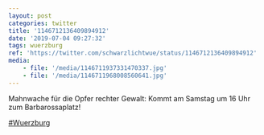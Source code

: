 ```yaml
---
layout: post
categories: twitter
title: '1146712136409894912'
date: '2019-07-04 09:27:32'
tags: wuerzburg
ref: 'https://twitter.com/schwarzlichtwue/status/1146712136409894912'
media:
    - file: '/media/1146711937331470337.jpg'
    - file: '/media/1146711968008560641.jpg'
---
```

Mahnwache für die Opfer rechter Gewalt: Kommt am Samstag um 16 Uhr zum Barbarossaplatz!

[#Wuerzburg](/t/wuerzburg)  